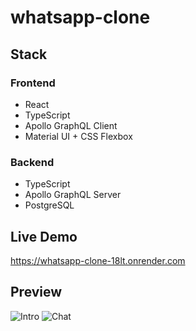 # whatsapp-clone

## Stack

### Frontend

- React
- TypeScript
- Apollo GraphQL Client
- Material UI + CSS Flexbox

### Backend

- TypeScript
- Apollo GraphQL Server
- PostgreSQL

## Live Demo

https://whatsapp-clone-18lt.onrender.com

## Preview

![Intro](https://github.com/user-attachments/assets/afaed2a0-798e-409a-8349-61b8fab587a9)
![Chat](https://github.com/user-attachments/assets/681527d4-8c5d-434d-b469-fe455684503c)
